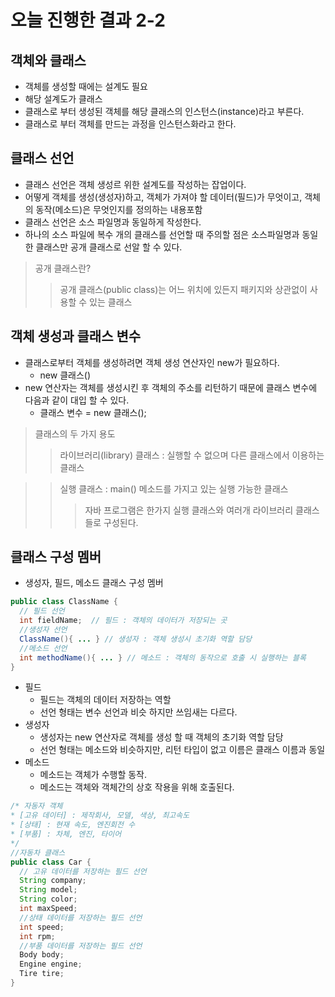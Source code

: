 # 오늘 진행한 결과 2-2

## 객체와 클래스
  * 객체를 생성할 때에는 설계도 필요
  * 해당 설계도가 클래스
  * 클래스로 부터 생성된 객체를 해당 클래스의 인스턴스(instance)라고 부른다.
  * 클래스로 부터 객체를 만드는 과정을 인스턴스화라고 한다.

## 클래스 선언
  * 클래스 선언은 객체 생성르 위한 설계도를 작성하는 잡업이다.
  * 어떻게 객체를 생성(생성자)하고, 객체가 가져야 할 데이터(필드)가 무엇이고, 객체의 동작(메소드)은 무엇인지를 정의하는 내용포함
  * 클래스 선언은 소스 파일명과 동일하게 작성한다.
  * 하나의 소스 파일에 복수 개의 클래스를 선언할 때 주의할 점은 소스파일명과 동일한 클래스만 공개 클래스로 선알 할 수 있다.   
  > 공개 클래스란?
  > > 공개 클래스(public class)는 어느 위치에 있든지 패키지와 상관없이 사용할 수 있는 클래스

## 객체 생성과 클래스 변수
  * 클래스로부터 객체를 생성하려면 객체 생성 연산자인 new가 필요하다.
    * new 클래스()
  * new 연산자는 객체를 생성시킨 후 객체의 주소를 리턴하기 때문에 클래스 변수에 다음과 같이 대입 할 수 있다.
    * 클래스 변수 = new 클래스();
  > 클래스의 두 가지 용도
  > > 라이브러리(library) 클래스 : 실행할 수 없으며 다른 클래스에서 이용하는 클래스
  
  > > 실행 클래스 : main() 메소드를 가지고 있는 실행 가능한 클래스
  > > > 자바 프로그램은 한가지 실행 클래스와 여러개 라이브러리 클래스들로 구성된다.

## 클래스 구성 멤버
 * 생성자, 필드, 메소드 클래스 구성 멤버
```java
public class ClassName {
  // 필드 선언
  int fieldName;  // 필드 : 객체의 데이터가 저장되는 곳
  //생성자 선언
  ClassName(){ ... } // 생성자 : 객체 생성시 초기화 역할 담당
  //메소드 선언
  int methodName(){ ... } // 메소드 : 객체의 동작으로 호출 시 실행하는 블록
}
```
 * 필드
   * 필드는 객체의 데이터 저장하는 역할
   * 선언 형태는 변수 선언과 비슷 하지만 쓰임새는 다르다.
 * 생성자
   * 생성자는 new 연산자로 객체를 생성 할 때 객체의 초기화 역할 담당
   * 선언 형태는 메소드와 비슷하지만, 리턴 타입이 없고 이름은 클래스 이름과 동일
  * 메소드
    * 메소드는 객체가 수행할 동작.
    * 메소드는 객체와 객체간의 상호 작용을 위해 호출된다.
```java
/* 자동자 객체
* [고유 데이터] : 제작회사, 모델, 색상, 최고속도
* [상태] : 현재 속도, 엔진회전 수
* [부품] : 차체, 엔진, 타이어
*/
//자동차 클래스
public class Car {
  // 고유 데이터를 저장하는 필드 선언
  String company;
  String model;
  String color;
  int maxSpeed;
  //상태 데이터를 저장하는 필드 선언
  int speed;
  int rpm;
  //부품 데이터를 저장하는 필드 선언
  Body body;
  Engine engine;
  Tire tire;
}
